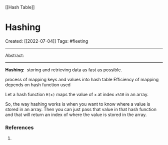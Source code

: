 [[Hash Table]]

# Hashing
Created:  [[2022-07-04]]
Tags: #fleeting 

---
Abstract:


---
**Hashing:** 
storing and retrieving data as fast as possible. 

process of mapping keys and values into hash table
Efficiency of mapping depends on hash function used


Let a hash function `H(x)` maps the value of `x` at index `x%10` in an array.

So, the way hashing works is when you want to know where a value is stored in an array. Then you can just pass that value in that hash function and that will return an index of where the value is stored in the array. 












### References
1. 